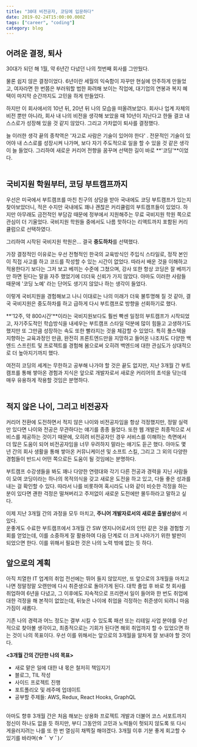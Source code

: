 ```yaml
---
title: "30대 비전공자, 코딩에 입문하다"
date: 2019-02-24T15:00:00.000Z
tags: ["career", "coding"]
category: blog
---
```


## 어려운 결정, 퇴사

30대가 되던 해 1월, 약 6년간 다녔던 나의 첫번째 회사를 그만뒀다.

물론 쉽지 않은 결정이었다. 6년이란 세월의 익숙함이 자꾸만 현실에 안주하게 만들었고, 여자라면 한 번쯤은 부러워할 법한 화려해 보이는 직업에, 대기업의 연봉과 복지 혜택이 마지막 순간까지도 고민을 하게 만들었다.

하지만 이 회사에서의 10년 뒤, 20년 뒤 나의 모습을 떠올려보았다. 회사나 업계 자체의 비전 뿐만 아니라, 회사 내 나의 비전을 생각해 보았을 때 10년이 지난다고 한들 결코 내 스스로가 성장해 있을 것 같지 않았다. 그리고 가차없이 퇴사를 결정했다.

늘 이러한 생각 끝의 종착역은 '자고로 사람은 기술이 있어야 한다' . 전문적인 기술이 있어야 내 스스로를 성장시켜 나가며, 보다 자기 주도적으로 일을 할 수 있을 것 같은 생각이 늘 들었다. 그리하여 새로운 커리어 전향을 꿈꾸며 선택한 길이 바로 **'코딩'**이었다.
<br />
<br />

## 국비지원 학원부터, 코딩 부트캠프까지

우선은 미국에서 부트캠프를 마친 친구의 상담을 받아 국내에도 코딩 부트캠프가 있는지 찾아보았더니, 적은 수지만 국내에도 꽤나 괜찮은 커리큘럼의 부트캠프들이 있었다. 하지만 아무래도 금전적인 부담감 때문에 정부에서 지원해주는 무료 국비지원 학원 쪽으로 관심이 더 기울었다. 국비지원 학원들 중에서도 나름 핫하다는 리액트까지 포함된 커리큘럼으로 선택하였다.

그리하여 시작된 국비지원 학원은… 결국 **중도하차**를 선택했다.

가장 결정적인 이유로는 우선 전형적인 한국의 교육방식인 주입식 스타일로, 정작 본인이 직접 사고를 하고 코드를 작성할 수 있는 시간이 없었다. 따라서 배운 것을 이해하고 적용한다기 보다는 그저 보고 베끼는 수준에 그쳤으며, 강사 또한 항상 코딩은 잘 베끼기만 하면 된다는 말을 자주 했었기에 더더욱 신뢰가 가지 않았다. 아마도 이러한 사람들 때문에 '코딩 노예' 라는 단어도 생기지 않았나 하는 생각이 들었다.

이렇게 국비지원을 경험해보고 나니 이대로는 나의 미래가 더욱 불투명해 질 것 같아, 결국 국비지원은 중도하차를 하고 급하게 다시 부트캠프로 방향을 선회하기로 했다.

**'12주, 약 800시간'**이라는 국비지원보다도 훨씬 빡센 일정의 부트캠프가 시작되었고, 자기주도적인 학습방식을 내세우는 부트캠프 스타일 덕분에 많이 힘들고 고생하기도 했지만 또 그만큼 성장하는 속도 또한 빨라지는 것을 체감할 수 있었다. 특히 풀스택을 지향하는 교육과정인 만큼, 완전히 프론트엔드만을 지망하고 들어온 나조차도 다양한 백엔드 스프린트 및 프로젝트를 경험해 봄으로써 오히려 백엔드에 대한 관심도가 상대적으로 더 높아지기까지 했다.

여전히 코딩의 세계는 무한하고 공부해 나가야 할 것은 끝도 없지만, 지난 3개월 간 부트캠프를 통해 쌓아온 경험과 지식은 앞으로 개발자로서 새로운 커리어의 초석을 닦는데 매우 유용하게 작용할 것임은 분명하다.
<br />
<br />

## 적지 않은 나이, 그리고 비전공자

커리어 전환에 도전하면서 적지 않은 나이와 비전공자임을 항상 걱정했지만, 정말 실력만 있다면 나이와 전공은 무관하다는 얘기를 종종 들었다.
또한 웹 개발은 최종적으로 서비스를 제공하는 것이기 때문에, 오히려 비전공자인 경우 서비스를 이해하는 측면에서 더 많은 도움이 되어 비전공자임을 너무 우려하지 말라는 얘기도 듣곤 했다.
아마도 몇 년 간의 회사 생활을 통해 쌓아온 커뮤니케이션 및 소프트 스킬, 그리고 그 외의 다양한 경험들이 반드시 어떤 쪽으로든 도움이 될 것임에는 분명하다.

부트캠프 수강생들을 봐도 꽤나 다양한 연령대와 각기 다른 전공과 경력을 지닌 사람들이 모여 코딩이라는 하나의 목적의식을 갖고 새로운 도전을 하고 있고, 다들 좋은 성과를 내는 걸 확인할 수 있다. 따라서 나를 비롯하여 혹시라도 나와 같이 비슷한 걱정을 하는 분이 있다면 괜한 걱정은 떨쳐버리고 주저없이 새로운 도전에만 몰두하라고 말하고 싶다.

이제 지난 3개월 간의 과정을 모두 마치고, **주니어 개발자로서의 새로운 출발선상**에 서있다.  
운좋게도 수료한 부트캠프에서 3개월 간 SW 엔지니어로서의 인턴 같은 것을 경험할 기회를 얻었는데, 이를 소중하게 잘 활용하여 다음 단계로 더 크게 나아가기 위한 발판이 되었으면 한다. 이를 위해서 필요한 것은 나의 노력 밖에 없는 듯 하다.

## 앞으로의 계획

아직 치열한 IT 업계의 취업 전선에는 뛰어 들지 않았지만, 또 앞으로의 3개월을 마치고 나면 정말정말 오랜만에 다시 취준생으로 돌아가게 된다. 대학 졸업 후 바로 첫 회사를 취업하여 6년을 다녔고, 그 이후에도 지속적으로 프리랜서 일이 들어와 한 번도 취업에 대한 걱정을 해 본적이 없었는데, 뒤늦은 나이에 취업을 걱정하는 취준생이 되려니 마음가짐이 새롭다.

기존 나의 경력과 어느 정도는 결부 시킬 수 있도록 패션 또는 리테일 사업 분야를 우선적으로 찾아볼 생각이고, 최종적으로는 기회가 된다면 해외 취업까지 할 수 있었으면 하는 것이 나의 목표이다. 우선 이를 위해서는 앞으로의 3개월을 알차게 잘 보내야 할 것이다.

**<3개월 간의 간단한 나의 목표>**

- 새로 맡은 일에 대한 내 몫은 철저히 책임지기
- 블로그, TIL 작성
- 사이드 프로젝트 진행
- 포트폴리오 및 레주메 업데이트
- 공부할 주제들: AWS, Redux, React Hooks, GraphQL

<br />
아마도 향후 3개월 간은 처음 해보는 상용화 프로젝트 개발과 더불어 코스 서포트까지 정신이 하나도 없을 듯 하지만, 부디 그동안의 고민과 노력들이 헛되지 않도록 또 다시 게을러지려는 나를 또 한 번 열심히 채찍질 해야겠다.  
3개월 이후 기분 좋게 회고할 수 있기를 바라며(☆ ﾟ ∀ ﾟ) ⁄

<br />
<br />
<br />
<br />
